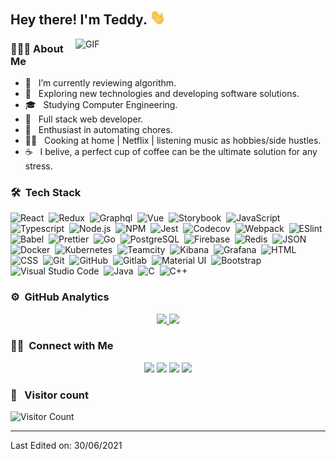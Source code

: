 <h2> Hey there! I'm Teddy. <img src="https://raw.githubusercontent.com/teddylun/teddylun/master/assets/Hi.gif" width="25"></h2>
<img align="right" alt="GIF" src="https://raw.githubusercontent.com/teddylun/teddylun/master/assets/gif4.gif" width="400"/>

<h3> 👨🏻‍💻 About Me </h3>

- 🔭 &nbsp; I’m currently reviewing algorithm.
- 🤔 &nbsp; Exploring new technologies and developing software solutions.
- 🎓 &nbsp; Studying Computer Engineering.
- 💼 &nbsp; Full stack web developer.
- 🌱 &nbsp; Enthusiast in automating chores.
- 👨‍🍳 &nbsp; Cooking at home | Netflix | listening music as hobbies/side hustles.
- ☕ &nbsp; I belive, a perfect cup of coffee can be the ultimate solution for any stress.

### 🛠 &nbsp;Tech Stack

![React](https://img.shields.io/badge/-React-05122A?style=flat&logo=react)&nbsp;
![Redux](https://img.shields.io/badge/-Redux-05122A?style=flat&logo=redux)&nbsp;
![Graphql](https://img.shields.io/badge/-Graphql-05122A?style=flat&logo=graphql)&nbsp;
![Vue](https://img.shields.io/badge/-Vue-05122A?style=flat&logo=vue.js)&nbsp;
![Storybook](https://img.shields.io/badge/-Storybook-05122A?style=flat&logo=story-book)&nbsp;
![JavaScript](https://img.shields.io/badge/-JavaScript-05122A?style=flat&logo=javascript)&nbsp;
![Typescript](https://img.shields.io/badge/-Typescript-05122A?style=flat&logo=typescript)&nbsp;
![Node.js](https://img.shields.io/badge/-Node.js-05122A?style=flat&logo=node.js)&nbsp;
![NPM](https://img.shields.io/badge/-NPM-05122A?style=flat&logo=npm)&nbsp;
![Jest](https://img.shields.io/badge/-Jest-05122A?style=flat&logo=jest)&nbsp;
![Codecov](https://img.shields.io/badge/-Codecov-05122A?style=flat&logo=codecov)&nbsp;
![Webpack](https://img.shields.io/badge/-Webpack-05122A?style=flat&logo=webpack)&nbsp;
![ESlint](https://img.shields.io/badge/-ESlint-05122A?style=flat&logo=eslint)&nbsp;
![Babel](https://img.shields.io/badge/-Babel-05122A?style=flat&logo=babel)&nbsp;
![Prettier](https://img.shields.io/badge/-Prettier-05122A?style=flat&logo=prettier)&nbsp;
![Go](https://img.shields.io/badge/-Go-05122A?style=flat&logo=go)&nbsp;
![PostgreSQL](https://img.shields.io/badge/-PostgresSQL-05122A?style=flat&logo=postgresql)&nbsp;
![Firebase](https://img.shields.io/badge/-Firebase-05122A?style=flat&logo=firebase)&nbsp;
![Redis](https://img.shields.io/badge/-Redis-05122A?style=flat&logo=redis)&nbsp;
![JSON](https://img.shields.io/badge/-Json-05122A?style=flat&logo=json)&nbsp;
![Docker](https://img.shields.io/badge/-Docker-05122A?style=flat&logo=docker)&nbsp;
![Kubernetes](https://img.shields.io/badge/-Kubernetes-05122A?style=flat&logo=kubernetes)&nbsp;
![Teamcity](https://img.shields.io/badge/-Teamcity-05122A?style=flat&logo=teamcity)&nbsp;
![Kibana](https://img.shields.io/badge/-Kibana-05122A?style=flat&logo=kibana)&nbsp;
![Grafana](https://img.shields.io/badge/-Grafana-05122A?style=flat&logo=grafana)&nbsp;
![HTML](https://img.shields.io/badge/-HTML-05122A?style=flat&logo=HTML5)&nbsp;
![CSS](https://img.shields.io/badge/-CSS-05122A?style=flat&logo=CSS3&logoColor=1572B6)&nbsp;
![Git](https://img.shields.io/badge/-Git-05122A?style=flat&logo=git)&nbsp;
![GitHub](https://img.shields.io/badge/-GitHub-05122A?style=flat&logo=github)&nbsp;
![Gitlab](https://img.shields.io/badge/-Gitlab-05122A?style=flat&logo=gitlab)&nbsp;
![Material UI](https://img.shields.io/badge/-Material-05122A?style=flat&logo=material-design)&nbsp;
![Bootstrap](https://img.shields.io/badge/-Bootstrap-05122A?style=flat&logo=bootstrap&logoColor=563D7C)&nbsp;
![Visual Studio Code](https://img.shields.io/badge/-Visual%20Studio%20Code-05122A?style=flat&logo=visual-studio-code&logoColor=007ACC)&nbsp;
![Java](https://img.shields.io/badge/-Java-05122A?style=flat&logo=java)&nbsp;
![C](https://img.shields.io/badge/-C-05122A?style=flat&logo=C&logoColor=A8B9CC)&nbsp;
![C++](https://img.shields.io/badge/-C++-05122A?style=flat&logo=C%2B%2B&logoColor=00599C)&nbsp;

### ⚙️ &nbsp;GitHub Analytics

<p align="center">
<a href="https://github.com/AVS1508">
  <img height="180em" src="https://github-readme-stats-eight-theta.vercel.app/api?username=teddylun&show_icons=true&theme=algolia&include_all_commits=true&count_private=true"/>
  <img height="180em" src="https://github-readme-stats-eight-theta.vercel.app/api/top-langs/?username=teddylun&layout=compact&langs_count=8&theme=algolia"/>
</a>
</p>

### 🤝🏻 &nbsp;Connect with Me

<p align="center">
<a href="https://www.xtool.one/teddy"><img src="https://img.shields.io/badge/-xtool.one-3423A6?style=flat&logo=Google-Chrome&logoColor=white"/></a>
<a href="https://linkedin.com/in/teddylun"><img src="https://img.shields.io/badge/-Teddy%20Lun-0077B5?style=flat&logo=Linkedin&logoColor=white"/></a>
<a href="mailto:yhlun@connect.ust.hk"><img src="https://img.shields.io/badge/-yhlun@connect.ust.hk-D14836?style=flat&logo=Gmail&logoColor=white"/></a>
<a href="https://instagram.com/teddylunlun"><img src="https://img.shields.io/badge/-@teddylunlun-E4405F?style=flat&logo=Instagram&logoColor=white"/></a>
</p>

### 📲 &nbsp; Visitor count

![Visitor Count](https://profile-counter.glitch.me/{teddylun}/count.svg)

---

Last Edited on: 30/06/2021
